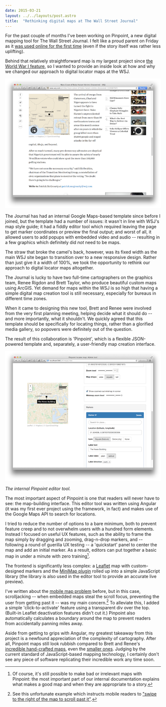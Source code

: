 ```yaml
---
date: 2015-03-21
layout: ../../layouts/post.astro
title:  "Rethinking digital maps at The Wall Street Journal"
---
```


For the past couple of months I've been working on Pinpoint, a new digital mapping tool for The Wall Street Journal. I felt like a proud parent on Friday as it [was used online for the first time](http://www.wsj.com/articles/mass-grave-of-boko-haram-victims-discovered-1426867025) (even if the story itself was rather less uplifting).

Behind that relatively straightforward map is my largest project since [the World War I feature](http://ejb.github.io/2014/08/31/immersive-storytelling-ww1.html), so I wanted to provide an inside look at how and why we changed our approach to digital locator maps at the WSJ.

[![Screenshot of a Pinpoint map in an article](/assets/pinpoint/article.png)](http://www.wsj.com/articles/mass-grave-of-boko-haram-victims-discovered-1426867025)

The Journal has had an internal Google Maps-based template since before I joined, but the template had a number of issues: it wasn't in line with WSJ's map style guide; it had a fiddly editor tool which required leaving the page to get marker coordinates or preview the final output; and worst of all, it allowed users to add popups with embedded video and audio -- resulting in a few graphics which definitely did _not_ need to be maps.

The straw that broke the camel's back, however, was its fixed width as the main WSJ site began to transition over to a new responsive design. Rather than just give it a width of 100%, we took the opportunity to rethink our approach to digital locator maps altogether.

The Journal is lucky to have two full-time cartographers on the graphics team, Renee Rigdon and Brett Taylor, who produce beautiful custom maps using ArcGIS. Yet demand for maps within the WSJ is so high that having a simple digital map creation tool is still necessary, especially for bureaus in different time zones.

When it came to designing this new tool, Brett and Renee were involved from the very first planning meeting, helping decide what it should do -- and more importantly, what it shouldn't. We quickly agreed that this template should be specifically for locating things, rather than a glorified media gallery, so popovers were definitely out of the question.

The result of this collaboration is 'Pinpoint', which is a flexible JSON-powered template and, separately, a user-friendly map creation interface.

![Screenshot of the Pinpoint editor tool](/assets/pinpoint/tool.png)

*The internal Pinpoint editor tool.*

The most important aspect of Pinpoint is one that readers will never have to see: the map-building interface. This editor tool was written using Angular (it was my first ever project using the framework, in fact) and makes use of the Google Maps API to search for locations.

I tried to reduce the number of options to a bare minimum, both to prevent feature creep and to not overwhelm users with a hundred form elements. Instead I focused on useful UX features, such as the ability to frame the map simply by dragging and zooming, drag-n-drop markers, and -- following a round of guerilla UX testing -- a 'quickstart' panel to center the map and add an initial marker. As a result, editors can put together a basic map in under a minute with zero training[^1].

The frontend is significantly less complex: a [Leaflet](http://leafletjs.com) map with custom-designed markers and the [MiniMap plugin](https://github.com/Norkart/Leaflet-MiniMap) rolled up into a simple JavaScript library (the library is also used in the editor tool to provide an accurate live preview).

I've written about the [mobile map problem](http://ejb.github.io/2014/03/09/mobile-maps.html) before, but in this case, scrolljacking -- when embedded maps steal the scroll focus, preventing the user from getting past it -- was my main concern.[^2] To alleviate this, I added a simple 'click-to-activate' feature using a transparent div over the top. (Built-in Leaflet deactivation features didn't cut it.) Pinpoint also automatically calculates a boundary around the map to prevent readers from accidentally panning miles away.

Aside from getting to grips with Angular, my greatest takeaway from this project is a newfound appreciation of the complexity of cartography. After all, Pinpoint maps still look rubbish compared to Brett and Renee's [incredible hand-crafted maps](https://twitter.com/BeerSnerd/status/578654879784296449), even the [smaller ones](http://si.wsj.net/public/resources/images/AI-CO535_PHREBE_16U_20150316045415.jpg). Judging by the current standard of JavaScript-based mapping technology, I certainly don't see any piece of software replicating their incredible work any time soon. 

[^1]: Of course, it's still possible to make bad or irrelevant maps with Pinpoint: the most important part of our internal documentation explains what makes a good map and when they are appropriate to a story.
[^2]: See this unfortunate example which instructs mobile readers to ["swipe to the right of the map to scroll past it"](http://www.cityam.com/208163/mapped-tfls-property-and-land-empire-tube-stations-thames-piers).









